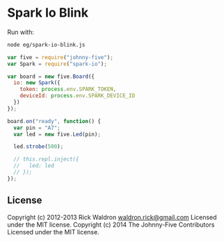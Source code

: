 # Spark Io Blink

Run with:
```bash
node eg/spark-io-blink.js
```


```javascript
var five = require("johnny-five");
var Spark = require("spark-io");

var board = new five.Board({
  io: new Spark({
    token: process.env.SPARK_TOKEN,
    deviceId: process.env.SPARK_DEVICE_ID
  })
});

board.on("ready", function() {
  var pin = "A7";
  var led = new five.Led(pin);

  led.strobe(500);

  // this.repl.inject({
  //   led: led
  // });
});

```









## License
Copyright (c) 2012-2013 Rick Waldron <waldron.rick@gmail.com>
Licensed under the MIT license.
Copyright (c) 2014 The Johnny-Five Contributors
Licensed under the MIT license.
